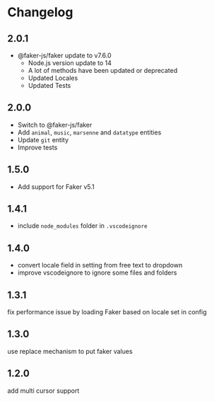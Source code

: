 # Changelog

## 2.0.1

- @faker-js/faker update to v7.6.0
  - Node.js version update to 14
  - A lot of methods have been updated or deprecated
  - Updated Locales
  - Updated Tests

## 2.0.0

- Switch to @faker-js/faker
- Add `animal`, `music`, `marsenne` and `datatype` entities
- Update `git` entity
- Improve tests

## 1.5.0

- Add support for Faker v5.1

## 1.4.1

- include `node_modules` folder in `.vscodeignore`

## 1.4.0

- convert locale field in setting from free text to dropdown
- improve vscodeignore to ignore some files and folders

## 1.3.1

fix performance issue by loading Faker based on locale set in config

## 1.3.0

use replace mechanism to put faker values

## 1.2.0

add multi cursor support
